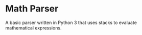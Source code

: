 # Math Parser
A basic parser written in Python 3 that uses stacks to evaluate mathematical expressions.

